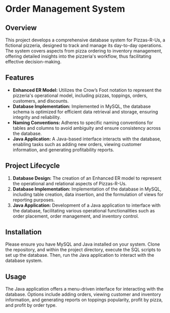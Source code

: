 # Order Management System

## Overview
This project develops a comprehensive database system for Pizzas-R-Us, a fictional pizzeria, designed to track and manage its day-to-day operations. The system covers aspects from pizza ordering to inventory management, offering detailed insights into the pizzeria's workflow, thus facilitating effective decision-making.

## Features
* **Enhanced ER Model:** Utilizes the Crow’s Foot notation to represent the pizzeria's operational model, including pizzas, toppings, orders, customers, and discounts.
* **Database Implementation:** Implemented in MySQL, the database schema is optimized for efficient data retrieval and storage, ensuring integrity and reliability.
* **Naming Conventions:** Adheres to specific naming conventions for tables and columns to avoid ambiguity and ensure consistency across the database.
* **Java Application:** A Java-based interface interacts with the database, enabling tasks such as adding new orders, viewing customer information, and generating profitability reports.

## Project Lifecycle

1. **Database Design:** The creation of an Enhanced ER model to represent the operational and relational aspects of Pizzas-R-Us.
2. **Database Implementation:** Implementation of the database in MySQL, including table creation, data insertion, and the formulation of views for reporting purposes.
3. **Java Application:** Development of a Java application to interface with the database, facilitating various operational functionalities such as order placement, order management, and inventory control.

## Installation
Please ensure you have MySQL and Java installed on your system. Clone the repository, and within the project directory, execute the SQL scripts to set up the database. Then, run the Java application to interact with the database system.

## Usage
The Java application offers a menu-driven interface for interacting with the database. Options include adding orders, viewing customer and inventory information, and generating reports on toppings popularity, profit by pizza, and profit by order type.

